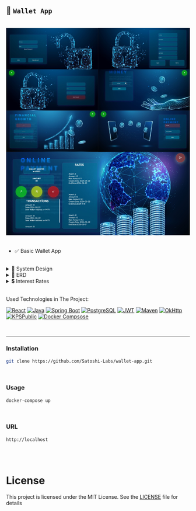 ## 👛 `Wallet App`

<br>

<div align="center">
<img src="./images/wallet-app.jpg" alt="wallet-app">
</div>

<br>

- ✅ Basic Wallet App

<br>

<details>
<summary>🧩 System Design</summary>

<img src="./images/system-design.jpg" alt="system design">

</details>

<details>
<summary>🔗 ERD</summary>

<img src="./images/erd.jpg" alt="erd">

</details>

<details>
<summary>💲 Interest Rates</summary>

<img src="./images/interest-rates.jpg" alt="i">

</details>

<br>

Used Technologies in The Project:

[![React](https://img.shields.io/badge/React-18.0-000?style=for-the-badge&logo=react&logoColor=white&color=61DAFB)](https://react.dev/)
[![Java](https://img.shields.io/badge/java-17.0-000?style=for-the-badge&logo=openjdk&logoColor=white&color=FF9A00)](https://www.java.com/en/)
[![Spring Boot](https://img.shields.io/badge/spring%20boot-3.1-000?style=for-the-badge&logo=springboot&logoColor=white&color=6DB33F)](https://spring.io/)
[![PostgreSQL](https://img.shields.io/badge/PostgreSQL-15.2-000?style=for-the-badge&logo=postgresql&logoColor=white&color=4479A1)](https://www.postgresql.org/)
[![JWT](https://img.shields.io/badge/jwt-0.11.5-000?style=for-the-badge&logo=jsonwebtokens&logoColor=white&color=000000)](https://jwt.io/)
[![Maven](https://img.shields.io/badge/Maven-3.9-000?style=for-the-badge&logo=apache-maven&logoColor=white&color=C71A36)](https://maven.apache.org/)
[![OkHttp](https://img.shields.io/badge/OkHttp-5.0-000?style=for-the-badge&logo=okta&logoColor=white&color=4479A1)](https://square.github.io/okhttp/)
[![KPSPublic](https://img.shields.io/badge/KPSPublic-1.0-000?style=for-the-badge&logo=keenetic&logoColor=white&color=0E3A2F)](https://tckimlik.nvi.gov.tr/Service/KPSPublic.asmx)
[![Docker Compsose](https://img.shields.io/badge/Docker%20Compose-3.7-000?style=for-the-badge&logo=Docker&logoColor=white&color=2496ED)](https://www.java.com/en/)

<br>

---

### Installation

```bash
git clone https://github.com/Satoshi-Labs/wallet-app.git
```

<br>

### Usage

```bash
docker-compose up
```

<br>

### URL

```bash
http://localhost
```

<br>

<br>

# License

This project is licensed under the MIT License. See the [LICENSE](LICENSE) file for details

